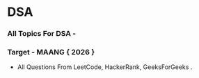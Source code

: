 # DSA
### All Topics For DSA -
### Target - MAANG { 2026 }

- All Questions From LeetCode, HackerRank, GeeksForGeeks .
